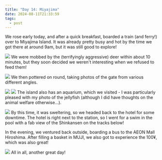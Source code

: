 ```yaml
---
title: "Day 14: Miyajima"
date: 2024-08-11T21:33:59
tags:
  - post
---
```

We rose early today, and after a quick breakfast, boarded a train (and ferry!) over to Miyajima Island. It was already pretty busy and hot by the time we got there at around 9am, but it was still good to explore!

![](/japan/media/1000020633.jpg)
We were mobbed by the (terrifyingly aggressive) deer within about 10 minutes, but they soon decided we weren't interesting when we refused to feed them!

![](/japan/media/1000020664.jpg)
We then pottered on round, taking photos of the gate from various different angles.

![](/japan/media/1000020641.jpg)
![](/japan/media/1000020676.jpg)
The island also has an aquarium, which we visited - I was particularly pleased with my photo of the jellyfish (although I did have thoughts on the animal welfare otherwise...).

![](/japan/media/1000020738.jpg)
By this time, it was sweltering, so we headed back to the hotel for some downtime. The hotel is right next to the station, so I went for a swim in the pool with a fab view of the Shinkansen on the tracks below!

In the evening, we ventured back outside, boarding a bus to the AEON Mall Hiroshima. After filling a basket in MUJI, we also got to experience the 100¥, which was also great!

![](/japan/media/1000020775.jpg)
All in all, another great day!
